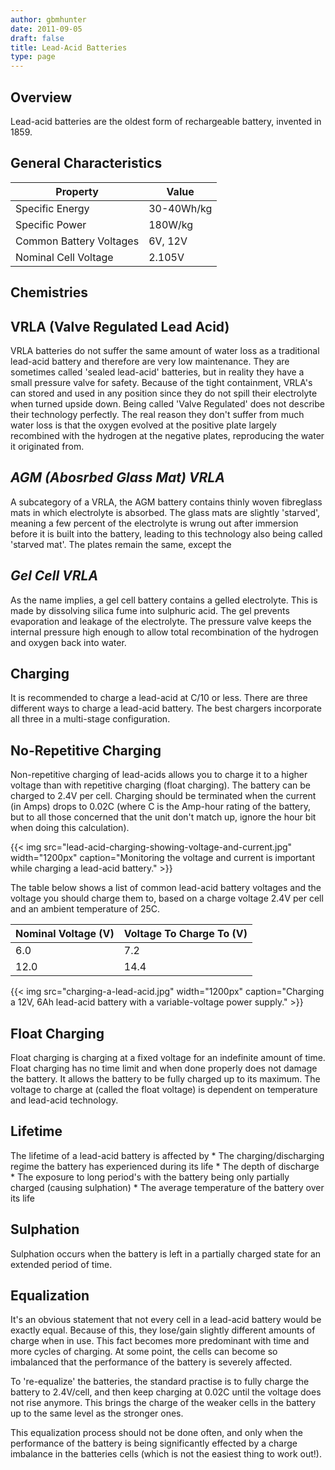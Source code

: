 ```yaml
---
author: gbmhunter
date: 2011-09-05
draft: false
title: Lead-Acid Batteries
type: page
---
```


## Overview

Lead-acid batteries are the oldest form of rechargeable battery, invented in 1859.

## General Characteristics

<table>
    <thead>
        <tr>
            <th>Property</th>
            <th>Value</th>
        </tr>
    </thead>
  <tbody>
    <tr>
      <td>Specific Energy</td>
      <td>30-40Wh/kg</td>
    </tr>
    <tr>
      <td>Specific Power</td>
      <td>180W/kg</td>
    </tr>
    <tr>
      <td>Common Battery Voltages</td>
      <td>6V, 12V</td>
    </tr>
    <tr>
      <td>Nominal Cell Voltage</td>
      <td>2.105V</td>
    </tr>
  </tbody>
</table>

## Chemistries

## VRLA (Valve Regulated Lead Acid)

VRLA batteries do not suffer the same amount of water loss as a traditional lead-acid battery and therefore are very low maintenance. They are sometimes called 'sealed lead-acid' batteries, but in reality they have a small pressure valve for safety. Because of the tight containment, VRLA's can stored and used in any position since they do not spill their electrolyte when turned upside down. Being called 'Valve Regulated' does not describe their technology perfectly. The real reason they don't suffer from much water loss is that the oxygen evolved at the positive plate largely recombined with the hydrogen at the negative plates, reproducing the water it originated from.

## _**AGM (Abosrbed Glass Mat) VRLA**_

A subcategory of a VRLA, the AGM battery contains thinly woven fibreglass mats in which electrolyte is absorbed. The glass mats are slightly 'starved', meaning a few percent of the electrolyte is wrung out after immersion before it is built into the battery, leading to this technology also being called 'starved mat'. The plates remain the same, except the

## _**Gel Cell VRLA**_

As the name implies, a gel cell battery contains a gelled electrolyte. This is made by dissolving silica fume into sulphuric acid. The gel prevents evaporation and leakage of the electrolyte. The pressure valve keeps the internal pressure high enough to allow total recombination of the hydrogen and oxygen back into water.

## Charging

It is recommended to charge a lead-acid at C/10 or less. There are three different ways to charge a lead-acid battery. The best chargers incorporate all three in a multi-stage configuration.

## No-Repetitive Charging

Non-repetitive charging of lead-acids allows you to charge it to a higher voltage than with repetitive charging (float charging). The battery can be charged to 2.4V per cell. Charging should be terminated when the current (in Amps) drops to 0.02C (where C is the Amp-hour rating of the battery, but to all those concerned that the unit don't match up, ignore the hour bit when doing this calculation).

{{< img src="lead-acid-charging-showing-voltage-and-current.jpg" width="1200px" caption="Monitoring the voltage and current is important while charging a lead-acid battery."  >}}

The table below shows a list of common lead-acid battery voltages and the voltage you should charge them to, based on a charge voltage 2.4V per cell and an ambient temperature of 25C.

<table>
    <thead>
        <tr>
            <th>Nominal Voltage (V)</th>
            <th>Voltage To Charge To (V)</th>
        </tr>
    </thead>
<tbody >
<tr>
<td>6.0</td>
<td>7.2</td>
</tr>
<tr>
<td>12.0</td>
<td>14.4</td>
</tr>
</tbody>
</table>

{{< img src="charging-a-lead-acid.jpg" width="1200px" caption="Charging a 12V, 6Ah lead-acid battery with a variable-voltage power supply."  >}}

## Float Charging

Float charging is charging at a fixed voltage for an indefinite amount of time. Float charging has no time limit and when done properly does not damage the battery. It allows the battery to be fully charged up to its maximum. The voltage to charge at (called the float voltage) is dependent on temperature and lead-acid technology.

## Lifetime

The lifetime of a lead-acid battery is affected by  * The charging/discharging regime the battery has experienced during its life  * The depth of discharge  * The exposure to long period's with the battery being only partially charged (causing sulphation)  * The average temperature of the battery over its life

## Sulphation

Sulphation occurs when the battery is left in a partially charged state for an extended period of time.

## Equalization

It's an obvious statement that not every cell in a lead-acid battery would be exactly equal. Because of this, they lose/gain slightly different amounts of charge when in use. This fact becomes more predominant with time and more cycles of charging. At some point, the cells can become so imbalanced that the performance of the battery is severely affected.

To 're-equalize' the batteries, the standard practise is to fully charge the battery to 2.4V/cell, and then keep charging at 0.02C until the voltage does not rise anymore. This brings the charge of the weaker cells in the battery up to the same level as the stronger ones.

This equalization process should not be done often, and only when the performance of the battery is being significantly effected by a charge imbalance in the batteries cells (which is not the easiest thing to work out!).
